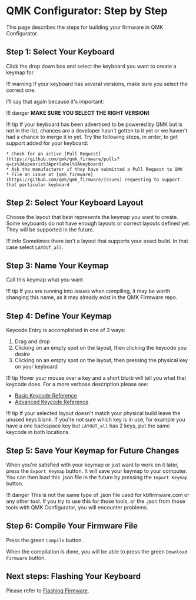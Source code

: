 # QMK Configurator: Step by Step

This page describes the steps for building your firmware in QMK Configurator.

## Step 1: Select Your Keyboard

Click the drop down box and select the keyboard you want to create a keymap for.

!!! warning
    If your keyboard has several versions, make sure you select the correct one.

I'll say that again because it's important:

!!! danger
    **MAKE SURE YOU SELECT THE RIGHT VERSION!**

!!! tip
    If your keyboard has been advertised to be powered by QMK but is not in the list, chances are a developer hasn't gotten to it yet or we haven't had a chance to merge it in yet. Try the following steps, in order, to get support added for your keyboard:

    * Check for an active [Pull Request](https://github.com/qmk/qmk_firmware/pulls?q=is%3Aopen+is%3Apr+label%3Akeyboard)
    * Ask the manufacturer if they have submitted a Pull Request to QMK
    * File an issue at [qmk_firmware](https://github.com/qmk/qmk_firmware/issues) requesting to support that particular keyboard

 <!-- FIXME(skullydazed): This feels too wordy and I'm not sure we want to encourage these kinds of issues. Also, should we prompt them to bug the manufacutrer? -->

## Step 2: Select Your Keyboard Layout

Choose the layout that best represents the keymap you want to create. Some keyboards do not have enough layouts or correct layouts defined yet. They will be supported in the future.

!!! info
    Sometimes there isn't a layout that supports your exact build. In that case select `LAYOUT_all`.

## Step 3: Name Your Keymap

Call this keymap what you want.

!!! tip
    If you are running into issues when compiling, it may be worth changing this name, as it may already exist in the QMK Firmware repo.

## Step 4: Define Your Keymap

Keycode Entry is accomplished in one of 3 ways:

1. Drag and drop
2. Clicking on an empty spot on the layout, then clicking the keycode you desire
3. Clicking on an empty spot on the layout, then pressing the physical key on your keyboard

!!! tip
   Hover your mouse over a key and a short blurb will tell you what that keycode does. For a more verbose description please see:

* [Basic Keycode Reference](keycodes_basic.md)
* [Advanced Keycode Reference](feature_advanced_keycodes.md)

!!! tip 
    If your selected layout doesn't match your physical build leave the unused keys blank. If you're not sure which key is in use, for example you have a one backspace key but `LAYOUT_all` has 2 keys, put the same keycode in both locations.

## Step 5: Save Your Keymap for Future Changes

When you're satisfied with your keymap or just want to work on it later, press the `Export Keymap` button. It will save your keymap to your computer. You can then load this .json file in the future by pressing the `Import Keymap` button.

!!! danger
    This is not the same type of .json file used for kbfirmware.com or any other tool. If you try to use this for those tools, or the .json from those tools with QMK Configurator, you will encounter problems.

## Step 6: Compile Your Firmware File

Press the green `Compile` button.

When the compilation is done, you will be able to press the green `Download Firmware` button.

## Next steps: Flashing Your Keyboard

Please refer to [Flashing Firmware](newbs_flashing.md).
